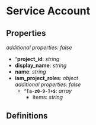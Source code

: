 # Service Account

<!-- markdownlint-disable MD036 -->

## Properties

*additional properties: false*

- ⁺**project_id**: *string*
- **display_name**: *string*
- **name**: *string*
- **iam_project_roles**: *object*
  <br>*additional properties: false*
  - **`^[a-z0-9-]+$`**: *array*
    - items: *string*

## Definitions


